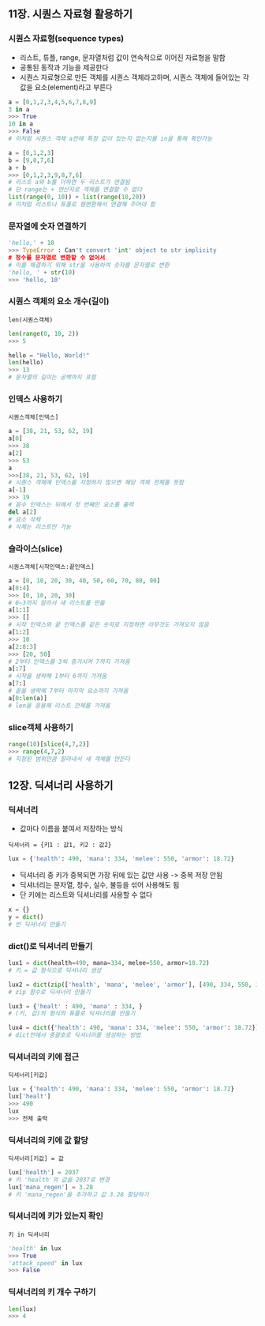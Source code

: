 ## 11장. 시퀀스 자료형 활용하기

### 시퀀스 자료형(sequence types)

- 리스트, 튜플, range, 문자열처럼 값이 연속적으로 이어진 자료형을 말함
- 공통된 동작과 기능을 제공한다
- 시퀀스 자료형으로 만든 객체를 시퀀스 객체라고하며, 시퀀스 객체에 들어있는 각 값을 요소(element)라고 부른다

```python
a = [0,1,2,3,4,5,6,7,8,9]
3 in a
>>> True
10 in a
>>> False
# 이처럼 시퀀스 객체 a안에 특정 값이 있는지 없는지를 in을 통해 확인가능

a = [0,1,2,3]
b = [9,8,7,6]
a + b
>>> [0,1,2,3,9,8,7,6]
# 리스트 a와 b를 더하면 두 리스트가 연결됨
# 단 range는 + 연산자로 객체를 연결할 수 없다
list(range(0, 10)) + list(range(10,20))
# 이처럼 리스트나 튜플로 형변환해서 연결해 주어야 함
```

### 문자열에 숫자 연결하기

```python
'hello,' + 10
>>> TypeError : Can't convert 'int' object to str implicity
# 정수를 문자열로 변환할 수 없어서
# 이를 해결하기 위해 str을 사용하여 숫자를 문자열로 변환
'hello, ' + str(10)
>>> 'hello, 10'
```

### 시퀀스 객체의 요소 개수(길이)

`len(시퀀스객체)`

```python
len(range(0, 10, 2))
>>> 5

hello = "Hello, World!"
len(hello)
>>> 13
# 문자열의 길이는 공백까지 포함
```

### 인덱스 사용하기

`시퀀스객체[인덱스]`

```python
a = [38, 21, 53, 62, 19]
a[0]
>>> 38
a[2]
>>> 53
a
>>>[38, 21, 53, 62, 19]
# 시퀀스 객체에 인덱스를 지정하지 않으면 해당 객체 전체를 뜻함
a[-1]
>>> 19
# 음수 인덱스는 뒤에서 첫 번째인 요소를 출력
del a[2]
# 요소 삭제
# 삭제는 리스트만 가능
```

### 슬라이스(slice)

`시퀀스객체[시작인덱스:끝인덱스]`

```python
a = [0, 10, 20, 30, 40, 50, 60, 70, 80, 90]
a[0:4]
>>> [0, 10, 20, 30]
# 0~3까지 잘라서 새 리스트를 만듦
a[1:1]
>>> []
# 시작 인덱스와 끝 인덱스를 같은 숫자로 지정하면 아무것도 가져오지 않음
a[1:2]
>>> 10
a[2:8:3]
>>> [20, 50]
# 2부터 인덱스를 3씩 증가시켜 7까지 가져옴
a[:7]
# 시작을 생략해 1부터 6까지 가져옴
a[7:]
# 끝을 생략해 7부터 마지막 요소까지 가져옴
a[0:len(a)]
# len을 응용해 리스트 전체를 가져옴
```

### slice객체 사용하기

```python
range(10)[slice(4,7,2)]
>>> range(4,7,2)
# 지정된 범위만큼 잘라내서 새 객체를 만든다
```



## 12장. 딕셔너리 사용하기

### 딕셔너리

- 값마다 이름을 붙여서 저장하는 방식

`딕셔너리 = {키1 : 값1, 키2 : 값2}`

```python
lux = {'health': 490, 'mana': 334, 'melee': 550, 'armor': 18.72}
```

- 딕셔너리 중 키가 중복되면 가장 뒤에 있는 값만 사용 -> 중복 저장 안됨
- 딕셔너리는 문자열, 정수, 실수, 불등을 섞어 사용해도 됨
- 단 키에는 리스트와 딕셔너리를 사용할 수 없다

```python
x = {}
y = dict()
# 빈 딕셔너리 만들기
```

### dict()로 딕셔너리 만들기

```python
lux1 = dict(health=490, mana=334, melee=550, armor=18.72)
# 키 = 값 형식으로 딕셔너리 생성

lux2 = dict(zip(['health', 'mana', 'melee', 'armor'], [490, 334, 550, 18.72]))
# zip 함수로 딕셔너리 만들기

lux3 = {'healt' : 490, 'mana' : 334, }
# (키, 값)의 형식의 튜플로 딕셔너리를 만들기

lux4 = dict({'health': 490, 'mana': 334, 'melee': 550, 'armor': 18.72})  
# dict안에서 중괄호로 딕셔너리를 생성하는 방법
```

### 딕셔너리의 키에 접근

`딕셔너리[키값]`

```python
lux = {'health': 490, 'mana': 334, 'melee': 550, 'armor': 18.72}
lux['healt']
>>> 490
lux
>>> 전체 출력
```

### 딕셔너리의 키에 값 할당

`딕셔너리[키값] = 값`

```python
lux['health'] = 2037
# 키 'health'의 값을 2037로 변경
lux['mana_regen'] = 3.28
# 키 'mana_regen'을 추가하고 값 3.28 할당하기
```

### 딕셔너리에 키가 있는지 확인

`키 in 딕셔너리`

```python
'health' in lux
>>> True
'attack_speed' in lux
>>> False
```

### 딕셔너리의 키 개수 구하기

```python
len(lux)
>>> 4
```



















